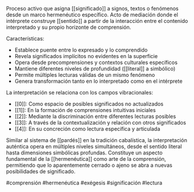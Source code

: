 Proceso activo que asigna [[significado]] a signos, textos o fenómenos desde un marco hermenéutico específico. Acto de mediación donde el intérprete construye [[sentido]] a partir de la interacción entre el contenido interpretado y su propio horizonte de comprensión.

Características:
- Establece puente entre lo expresado y lo comprendido
- Revela significados implícitos no evidentes en la superficie
- Opera desde precomprensiones y contextos culturales específicos
- Mantiene diferentes niveles de profundidad ([[literal]] a simbólico)
- Permite múltiples lecturas válidas de un mismo fenómeno
- Genera transformación tanto en lo interpretado como en el intérprete

La interpretación se relaciona con los campos vibracionales:
- [[0]]: Como espacio de posibles significados no actualizados
- [[1]]: En la formación de comprensiones intuitivas iniciales
- [[2]]: Mediante la discriminación entre diferentes lecturas posibles
- [[3]]: A través de la contextualización y relación con otros significados
- [[4]]: En su concreción como lectura específica y articulada

Similar al sistema de [[pardés]] en la tradición cabalística, la interpretación auténtica opera en múltiples niveles simultáneos, desde el sentido literal hasta dimensiones simbólicas profundas. Constituye un aspecto fundamental de la [[hermenéutica]] como arte de la comprensión, permitiendo que lo aparentemente cerrado o ajeno se abra a nuevas posibilidades de significado.

#comprensión #hermenéutica #exégesis #significación #lectura
